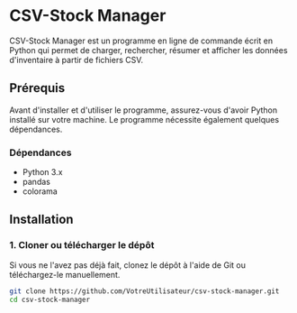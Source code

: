 # CSV-Stock Manager

CSV-Stock Manager est un programme en ligne de commande écrit en Python qui permet de charger, rechercher, résumer et afficher les données d'inventaire à partir de fichiers CSV.

## Prérequis

Avant d'installer et d'utiliser le programme, assurez-vous d'avoir Python installé sur votre machine. Le programme nécessite également quelques dépendances.

### Dépendances

- Python 3.x
- pandas
- colorama

## Installation

### 1. Cloner ou télécharger le dépôt

Si vous ne l'avez pas déjà fait, clonez le dépôt à l'aide de Git ou téléchargez-le manuellement.

```bash
git clone https://github.com/VotreUtilisateur/csv-stock-manager.git
cd csv-stock-manager
